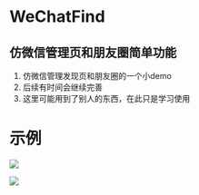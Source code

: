 # WeChatFind
## 仿微信管理页和朋友圈简单功能

1. 仿微信管理发现页和朋友圈的一个小demo
2. 后续有时间会继续完善
3. 这里可能用到了别人的东西，在此只是学习使用

# 示例
![](https://github.com/fllyguo/WeChatFind/blob/master/Snapshots/20180320-133723-HD.gif)

![](https://github.com/fllyguo/WeChatFind/blob/master/Snapshots/20180320-134024-HD.gif)

